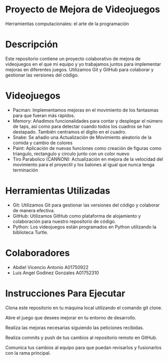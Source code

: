 # Proyecto de Mejora de Videojuegos
Herramientas computacionales: el arte de la programación

# Descripción
Este repositorio contiene un proyecto colaborativo de mejora de videojuegos en el que mi equipo y yo trabajamos juntos para implementar mejoras en diferentes juegos. Utilizamos Git y GitHub para colaborar y gestionar las versiones del código.

# Videojuegos
* Pacman: Implementamos mejoras en el movimiento de los fantasmas para que fueran más rápidos.
* Memory: Añadimos funcionalidades para contar y desplegar el número de taps, así como para detectar cuando todos los cuadros se han destapado. También centramos el dígito en el cuadro.
* Snake: Se añadio una Actualización de Movimiento aleatorio de la comida y cambio de colores
* Paint: Aplicación de nuevas funciones como creación de figuras como triangulo, rectangulo y circulo junto con un color nuevo
* Tiro Parabolico (CANNON): Actualización en mejora de la velocidad del movimiento para el proyectil y los balones al igual que nunca tenga terminación

# Herramientas Utilizadas 
* Git: Utilizamos Git para gestionar las versiones del código y colaborar de manera efectiva.
* GitHub: Utilizamos GitHub como plataforma de alojamiento y colaboración para nuestro repositorio de código.
* Python: Los videojuegos están programados en Python utilizando la biblioteca Turtle.

# Colaboradores
- Abdiel Vicencio Antonio A01750922
- Luis Angel Godinez Gonzales A01752310

# Instrucciones Para Ejecutar 
Clona este repositorio en tu máquina local utilizando el comando git clone.

Abre el juego que desees mejorar en tu entorno de desarrollo.

Realiza las mejoras necesarias siguiendo las peticiones recibidas.

Realiza commits y push de tus cambios al repositorio remoto en GitHub.

Comunica tus cambios al equipo para que puedan revisarlos y fusionarlos con la rama principal.